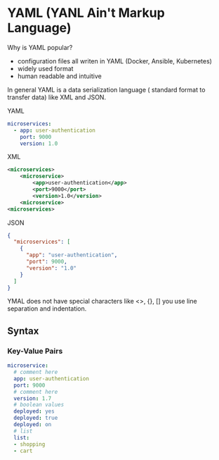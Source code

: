 # YAML (YANL Ain't Markup Language)

Why is YAML popular?

- configuration files all writen in YAML (Docker, Ansible, Kubernetes)
- widely used format
- human readable and intuitive

In general YAML is a data serialization language ( standard format to transfer data) like XML and JSON.

YAML

```yaml
microservices:
  - app: user-authentication
    port: 9000
    version: 1.0
```

XML

```xml
<microservices>
    <microservice>
        <app>user-authentication</app>
        <port>9000</port>
        <version>1.0</version>
    <microservice>
<microservices>
```

JSON

```json
{
  "microservices": [
    {
      "app": "user-authentication",
      "port": 9000,
      "version": "1.0"
    }
  ]
}
```

YMAL does not have special characters like <>, {}, [] you use line separation and indentation.

## Syntax

### Key-Value Pairs

```yaml
microservice:
  # comment here
  app: user-authentication
  port: 9000
  # comment here
  version: 1.7
  # boolean values
  deployed: yes
  deployed: true
  deployed: on
  # list
  list:
  - shopping
  - cart
```
